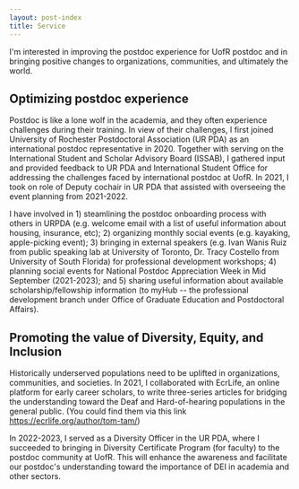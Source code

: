 ```yaml
---
layout: post-index
title: Service
---
```


I'm interested in improving the postdoc experience for UofR postdoc and in bringing positive changes to organizations, communities, and ultimately the world. 

## Optimizing postdoc experience
Postdoc is like a lone wolf in the academia, and they often experience challenges during their training. In view of their challenges, I first joined University of Rochester Postdoctoral Association (UR PDA) as an international postdoc representative in 2020. Together with serving on the International Student and Scholar Advisory Board (ISSAB), I gathered input and provided feedback to UR PDA and International Student Office for addressing the challenges faced by international postdoc at UofR. In 2021, I took on role of Deputy cochair in UR PDA that assisted with overseeing the event planning from 2021-2022.

I have involved in 1) steamlining the postdoc onboarding process with others in URPDA (e.g. welcome email with a list of useful information about housing, insurance, etc); 2) organizing monthly social events (e.g. kayaking, apple-picking event); 3) bringing in external speakers (e.g. Ivan Wanis Ruiz from public speaking lab at University of Toronto, Dr. Tracy Costello from University of South Florida) for professional development workshops; 4) planning social events for National Postdoc Appreciation Week in Mid September (2021-2023); and 5) sharing useful information about available scholarship/fellowship information (to myHub -- the professional development branch under Office of Graduate Education and Postdoctoral Affairs). 

## Promoting the value of Diversity, Equity, and Inclusion
Historically underserved populations need to be uplifted in organizations, communities, and societies. In 2021, I collaborated with EcrLife, an online platform for early career scholars, to write three-series articles for bridging the understanding toward the Deaf and Hard-of-hearing populations in the general public. (You could find them via this link https://ecrlife.org/author/tom-tam/) 

In 2022-2023, I served as a Diversity Officer in the UR PDA, where I succeeded to bringing in Diversity Certificate Program (for faculty) to the postdoc community at UofR. This will enhance the awareness and facilitate our postdoc's understanding toward the importance of DEI in academia and other sectors.

